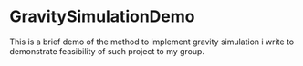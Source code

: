 # GravitySimulationDemo
This is a brief demo of the method to implement gravity simulation i write to demonstrate feasibility of such project to my group.
